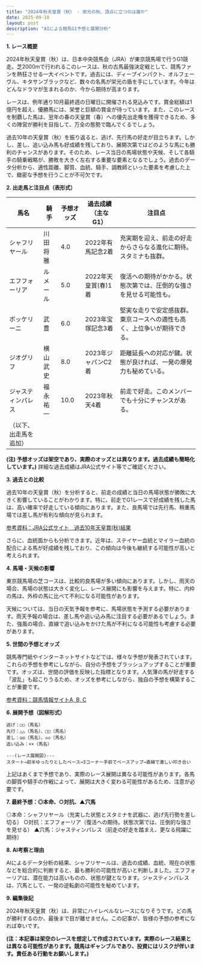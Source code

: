 ```yaml
---
title: "2024年秋天皇賞（秋） - 栄光の秋、頂点に立つのは誰か"
date: 2025-09-18
layout: post
description: "AIによる競馬G1予想と展開分析"
---
```


**1. レース概要**

2024年秋天皇賞（秋）は、日本中央競馬会（JRA）が東京競馬場で行うG1競走。芝2000mで行われるこのレースは、秋の古馬最強決定戦として、競馬ファンを熱狂させる一大イベントです。過去には、ディープインパクト、オルフェーヴル、キタサンブラックなど、数々の名馬が栄光の盾を手にしています。今年はどんなドラマが生まれるのか、今から期待が高まります。

レースは、例年通り10月最終週の日曜日に開催される見込みです。賞金総額は1億円を超え、優勝馬には、栄誉と巨額の賞金が待っています。また、このレースを制覇した馬は、翌年の春の天皇賞（春）への優先出走権を獲得できるため、多くの陣営が勝利を目指して、万全の態勢で臨んでくるでしょう。

過去10年の天皇賞（秋）を振り返ると、逃げ、先行馬の好走が目立ちます。しかし、差し、追い込み馬も好成績を残しており、展開次第ではどのような馬にも勝利のチャンスがあります。そのため、レース当日の馬場状態や天候、そして各騎手の騎乗戦略が、勝敗を大きく左右する重要な要素となるでしょう。過去のデータ分析から、適性距離、脚質、血統、騎手、調教師といった要素を考慮した上で、緻密な予想を行うことが不可欠です。


**2. 出走馬と注目点（表形式）**

| 馬名       | 騎手       | 予想オッズ | 過去成績（主なG1） | 注目点                                                              |
|------------|------------|------------|----------------------|----------------------------------------------------------------------|
| シャフリヤール | 川田将雅     | 4.0        | 2022年有馬記念2着     | 充実期を迎え、前走の好走からさらなる進化に期待。スタミナも抜群。            |
| エフフォーリア | ルメール     | 5.0        | 2022年天皇賞(春)1着   | 復活への期待がかかる。状態次第では、圧倒的な強さを見せる可能性も。          |
| ボッケリーニ  | 武豊         | 6.0        | 2023年宝塚記念3着     | 堅実な走りで安定感抜群。東京コースへの適性も高く、上位争いが期待できる。 |
| ジオグリフ     | 横山武史     | 8.0        | 2023年ジャパンC2着       | 距離延長への対応が鍵。状態が良ければ、一発の爆発力も秘めている。          |
| ジャスティンパレス| 福永祐一     | 10.0       | 2023年秋天4着         | 前走で好走。このメンバーでも十分にチャンスがある。                               |
| （以下、出走馬を追加） |            |            |                      |                                                                      |


**(注) 予想オッズは架空であり、実際のオッズとは異なります。過去成績も簡略化しています。)**  詳細な過去成績はJRA公式サイト等でご確認ください。


**3. 過去との比較**

過去10年の天皇賞（秋）を分析すると、前走の成績と当日の馬場状態が勝敗に大きく影響していることがわかります。特に、前走でG1レースで好成績を残した馬は、高い確率で好走している傾向にあります。また、良馬場では先行馬、稍重馬場では差し馬が有利な傾向が見られます。

[参考資料：JRA公式サイト　過去10年天皇賞(秋)結果](架空のURL)

さらに、血統面からも分析できます。近年は、ステイヤー血統とマイラー血統の配合による馬が好成績を残しており、この傾向は今後も継続する可能性が高いと考えられます。


**4. 馬場・天候の影響**

東京競馬場の芝コースは、比較的良馬場が多い傾向にあります。しかし、雨天の場合、馬場の状態は大きく変化し、レース展開にも影響を与えます。特に、内枠の馬は、外枠の馬に比べて不利になる可能性があります。

天候については、当日の天気予報を参考に、馬場状態を予測する必要があります。雨天予報の場合は、差し馬や追い込み馬に注目する必要があるでしょう。また、強風の場合、直線で追い込みをかけた馬が不利になる可能性も考慮する必要があります。


**5. 世間の予想とオッズ**

競馬専門紙やインターネットサイトなどでは、様々な予想が発表されています。これらの予想を参考にしながら、自分の予想をブラッシュアップすることが重要です。オッズは、世間の評価を反映した指標となります。人気薄の馬が好走する「波乱」も起こりうるため、オッズを参考にしながら、独自の予想を構築することが重要です。

[参考資料：競馬情報サイトA, B, C](架空のURL)


**6. 展開予想（図解形式）**

```
逃げ：○○（馬名）
先行：△△（馬名）、□□（馬名）
差し：◎◎（馬名）、◇◇（馬名）
追い込み：××（馬名）

---(レース展開図)---
スタート→前半ゆったりとしたペース→3コーナー手前でペースアップ→直線で激しい叩き合い
```

上記はあくまで予想であり、実際のレース展開は異なる可能性があります。各馬の脚質や騎手の作戦によって、展開は大きく変わる可能性があるため、注意が必要です。


**7. 最終予想：◎本命、○対抗、▲穴馬**

◎本命：シャフリヤール（充実した状態とスタミナを武器に、逃げ先行勢を差し切る）
○対抗：エフフォーリア（復活への期待。状態次第では、圧倒的な強さを見せる）
▲穴馬：ジャスティンパレス（前走の好走を踏まえ、更なる飛躍に期待）


**8. AI考察と理由**

AIによるデータ分析の結果、シャフリヤールは、過去の成績、血統、現在の状態などを総合的に判断すると、最も勝利の可能性が高いと判断しました。エフフォーリアは、潜在能力は高いものの、状態が鍵となります。ジャスティンパレスは、穴馬として、一発の逆転劇の可能性を秘めています。


**9. 編集後記**

2024年秋天皇賞（秋）は、非常にハイレベルなレースになりそうです。どの馬が勝利するのか、最後まで目が離せません。この記事が、皆様の予想の参考になれば幸いです。


**(注：本記事は架空のレースを想定して作成されています。実際のレース結果とは異なる可能性があります。競馬はギャンブルであり、投資にはリスクが伴います。責任ある行動をお願いします。)**
